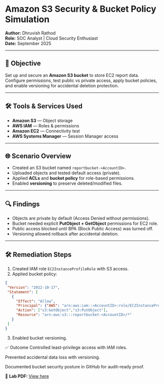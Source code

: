 # Amazon S3 Security & Bucket Policy Simulation  
**Author:** Dhruvish Rathod  
**Role:** SOC Analyst | Cloud Security Enthusiast  
**Date:** September 2025  

---

## 📌 Objective  
Set up and secure an **Amazon S3 bucket** to store EC2 report data. Configure permissions, test public vs private access, apply bucket policies, and enable versioning for accidental deletion protection.  

---

## 🛠 Tools & Services Used  
- **Amazon S3** — Object storage  
- **AWS IAM** — Roles & permissions  
- **Amazon EC2** — Connectivity test  
- **AWS Systems Manager** — Session Manager access  

---

## 🌐 Scenario Overview  
- Created an S3 bucket named `reportbucket-<AccountID>`.  
- Uploaded objects and tested default access (private).  
- Applied **ACLs** and **bucket policy** for role-based permissions.  
- Enabled **versioning** to preserve deleted/modified files.  

---

## 🔍 Findings  
- Objects are private by default (Access Denied without permissions).  
- Bucket needed explicit **PutObject + GetObject** permissions for EC2 role.  
- Public access blocked until BPA (Block Public Access) was turned off.  
- Versioning allowed rollback after accidental deletion.  

---

## 🛠 Remediation Steps  
1. Created IAM role `EC2InstanceProfileRole` with S3 access.  
2. Applied bucket policy:  

```json
{
 "Version": "2012-10-17",
 "Statement": [
   {
     "Effect": "Allow",
     "Principal": {"AWS": "arn:aws:iam::<AccountID>:role/EC2InstanceProfileRole"},
     "Action": ["s3:GetObject","s3:PutObject"],
     "Resource": "arn:aws:s3:::reportbucket-<AccountID>/*"
   }
 ]
}
```
3. Enabled bucket versioning.

✅ Outcome
Controlled least-privilege access with IAM roles.

Prevented accidental data loss with versioning.

Documented bucket security posture in GitHub for audit-ready proof.

📄 **Lab PDF:** [View here](https://github.com/Dhruvish44/AWS-Labs/blob/main/Introduction%20to%20Amazon%20Simple%20Storage%20Service%20(S3).pdf)  
